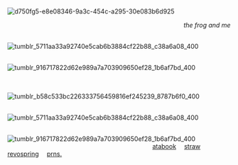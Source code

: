  ⠀⠀ ⠀⠀⠀ ⠀ ⠀⠀  ⠀⠀ ⠀  ⠀ ⠀ ⠀⠀ ⠀⠀⠀ ⠀ ⠀⠀ ⠀⠀ ⠀⠀ ⠀ ⠀⠀ ⠀ ⠀⠀ ⠀⠀![d750fg5-e8e08346-9a3c-454c-a295-30e083b6d925](https://github.com/user-attachments/assets/9f00e9bb-59a1-40ae-96b7-92ef71c92f75)

  ⠀⠀ ⠀⠀⠀ ⠀ ⠀⠀  ⠀ ⠀  ⠀⠀ ⠀
  ⠀⠀ ⠀⠀⠀ ⠀ ⠀⠀  ⠀⠀ ⠀  ⠀⠀ ⠀ ⠀ ⠀  ⠀  ⠀ *the frog and me*

  ⠀⠀ ⠀⠀⠀ ⠀  ⠀⠀  ⠀⠀ ⠀⠀  ⠀⠀  ⠀⠀ ⠀⠀  ⠀⠀ 
  ⠀ ![tumblr_5711aa33a92740e5cab6b3884cf22b88_c38a6a08_400](https://github.com/user-attachments/assets/f3083254-48c1-4a17-b7d9-af3d8b6642c9)


 ⠀⠀ ⠀⠀⠀  ⠀⠀ ⠀⠀⠀ ⠀ ⠀⠀  ⠀⠀ ⠀  ⠀⠀ ⠀ ⠀⠀![tumblr_916717822d62e989a7a703909650ef28_1b6af7bd_400](https://github.com/user-attachments/assets/8bf27540-4e86-4298-a1f5-c2ad74bed0c8)⠀ ⠀⠀  ⠀⠀ ⠀  ⠀⠀ ⠀ ⠀⠀ ⠀⠀⠀ ⠀ ⠀⠀ ⠀⠀ ⠀⠀ ⠀ ⠀⠀ ⠀ ⠀⠀ ⠀ ⠀⠀ ⠀
 
  ⠀⠀ ⠀⠀⠀ ⠀ ⠀⠀  ⠀⠀ ⠀  ⠀⠀ ⠀ ⠀⠀⠀ ⠀⠀  ⠀ ⠀  ![tumblr_b58c533bc226333756459816ef245239_8787b6f0_400](https://github.com/user-attachments/assets/d22e706d-bd27-4741-96c8-ccedc715040a)
  
  ⠀⠀ ⠀  ⠀⠀ ⠀ ⠀⠀ ⠀  ⠀⠀ ⠀ ⠀ ⠀  ⠀⠀ ⠀  ⠀⠀ ⠀![tumblr_5711aa33a92740e5cab6b3884cf22b88_c38a6a08_400](https://github.com/user-attachments/assets/f3083254-48c1-4a17-b7d9-af3d8b6642c9)

 ⠀⠀ ⠀⠀⠀  ⠀⠀ ⠀⠀⠀ ⠀ ⠀⠀  ⠀⠀ ⠀  ⠀⠀ ⠀ ⠀⠀![tumblr_916717822d62e989a7a703909650ef28_1b6af7bd_400](https://github.com/user-attachments/assets/8bf27540-4e86-4298-a1f5-c2ad74bed0c8)⠀ ⠀⠀  
⠀  ⠀  ⠀  ⠀  ⠀  ⠀  ⠀  ⠀  ⠀  ⠀  ⠀  ⠀  ⠀  ⠀  ⠀  ⠀  ⠀  ⠀  ⠀  ⠀  ⠀  ⠀  ⠀   <a href=https://pannys.atabook.org/>atabook</a> ⠀  <a href=https://pan4asim.straw.page>straw</a>⠀  <a href=https://revospring.net/@frukforever//>revospring</a> ⠀ <a href=https://en.pronouns.page/@ninipan//>prns.</a>
